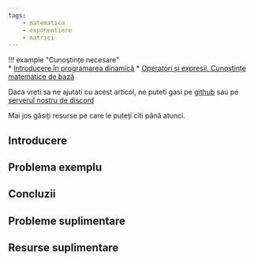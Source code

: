 ```yaml
---
tags:
    - matematica
    - exponentiere 
    - matrici
---
```


!!! example "Cunoștințe necesare"   
    * [Introducere în programarea dinamică](https://edu.roalgo.ro/usor/intro-dp/)
    * [Operatori și expresii. Cunoștințe matematice de bază](https://edu.roalgo.ro/cppintro/basic-math/)

Daca vreti sa ne ajutati cu acest articol, ne puteti gasi pe [github](https://github.com/roalgo-discord/arhiva-educationala) sau pe [serverul nostru de discord](https://discord.gg/vdDRSmg3fC)

Mai jos găsiți resurse pe care le puteți citi până atunci.

## Introducere

## Problema exemplu

## Concluzii

## Probleme suplimentare

## Resurse suplimentare